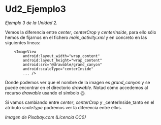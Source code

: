 # Ud2_Ejemplo3
_Ejemplo 3 de la Unidad 2._ 

Vemos la diferencia entre _center_, _centerCrop_ y _centerInside_, para ello sólo hemos de fijarnos en el fichero _main_activity.xml_
y en concreto en las siguientes líneas:

```
    <ImageView
        android:layout_width="wrap_content"
        android:layout_height="wrap_content"
        android:src="@drawable/grand_canyon"
        android:scaleType="centerInside"
        ... />
 ```
Donde podemos ver que el nombre de la imagen es _grand_canyon_ y se puede encontrar en el directorio _drawable_.
Notad cómo accedemos al recurso _drawable_ usando el símbolo @.

Si vamos cambiando entre _center_, _centerCrop_ y _centerInside_tanto en el atributo _scaleType_ podremos ver la diferencia entre ellos.

_Imagen de Pixabay.com (Licencia CC0)_
